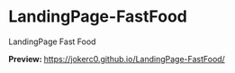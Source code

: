 # LandingPage-FastFood
LandingPage Fast Food


<b>Preview: </b> https://jokerc0.github.io/LandingPage-FastFood/

